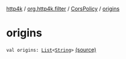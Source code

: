 [http4k](../../index.md) / [org.http4k.filter](../index.md) / [CorsPolicy](index.md) / [origins](./origins.md)

# origins

`val origins: `[`List`](https://kotlinlang.org/api/latest/jvm/stdlib/kotlin.collections/-list/index.html)`<`[`String`](https://kotlinlang.org/api/latest/jvm/stdlib/kotlin/-string/index.html)`>` [(source)](https://github.com/http4k/http4k/blob/master/http4k-core/src/main/kotlin/org/http4k/filter/ServerFilters.kt#L30)